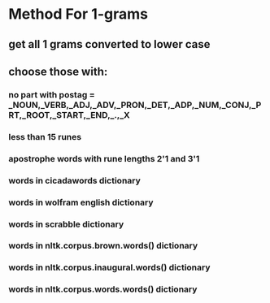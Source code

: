 # Method For 1-grams
## get all 1 grams converted to lower case 
## choose those with:
### no part with postag = \_NOUN,\_VERB,\_ADJ,\_ADV,\_PRON,\_DET,\_ADP,\_NUM,\_CONJ,\_PRT,\_ROOT,\_START,\_END,\_.,\_X  
### less than 15 runes 
### apostrophe words with rune lengths 2'1 and 3'1
### words in cicadawords dictionary
### words in wolfram english dictionary
### words in scrabble dictionary 
### words in nltk.corpus.brown.words() dictionary
### words in nltk.corpus.inaugural.words() dictionary
### words in nltk.corpus.words.words() dictionary